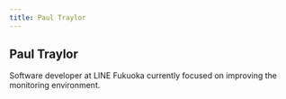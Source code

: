 ```yaml
---
title: Paul Traylor
---
```


## Paul Traylor

Software developer at LINE Fukuoka currently focused on improving the monitoring environment.
